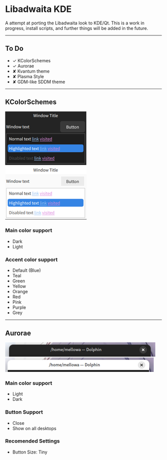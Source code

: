 # Libadwaita KDE 
A attempt at porting the Libadwaita look to KDE/Qt.
This is a work in progress, install scripts, and further things will be added in the future.

---

## To Do
- ✓ KColorSchemes
- ✓ Aurorae
- ✘ Kvantum theme
- ✘ Plasma Style
- ✘ GDM-like SDDM theme

---

## KColorSchemes
<p>
<img src="Assets/kcolor-dark.png" alt="Dark ColorScheme">
<img src="Assets/kcolor-light.png" alt="Light ColorScheme">
</p>

### Main color support
- Dark
- Light
### Accent color support
- Default (Blue)
- Teal
- Green
- Yellow
- Orange
- Red
- Pink
- Purple
- Grey

---

## Aurorae
<p>
<img src="Assets/aurorae-dark.png" alt="Dark Aurorae">
<img src="Assets/aurorae-light.png" alt="Light Aurorae"> 
</p>

### Main color support
- Light
- Dark
### Button Support
- Close
- Show on all desktops
### Recomended Settings
- Button Size: Tiny
